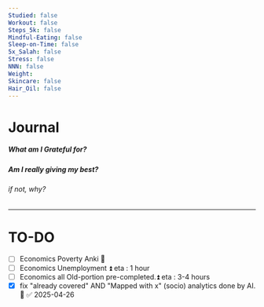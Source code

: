 ```yaml
---
Studied: false
Workout: false
Steps_5k: false
Mindful-Eating: false
Sleep-on-Time: false
5x_Salah: false
Stress: false
NNN: false
Weight: 
Skincare: false
Hair_Oil: false
---
```



# Journal
##### What am I Grateful for?
##### Am I really giving my best? 
###### if not, why?


---


# TO-DO

- [ ] Economics Poverty Anki 🔼 
- [ ] Economics Unemployment ⏫ eta : 1 hour
- [ ] Economics all Old-portion pre-completed.⏫ eta : 3-4 hours
- [x] fix "already covered" AND "Mapped with x" (socio) analytics done by AI. 🔽 ✅ 2025-04-26